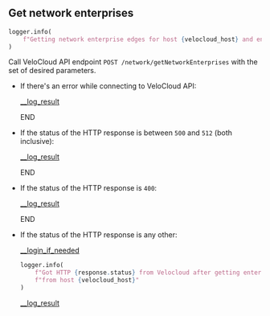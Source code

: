 ## Get network enterprises

```python
logger.info(
    f"Getting network enterprise edges for host {velocloud_host} and enterprises {enterprise_ids}..."
)
```
  
Call VeloCloud API endpoint `POST /network/getNetworkEnterprises` with the set of desired parameters.

* If there's an error while connecting to VeloCloud API:
  
    [__log_result](__log_result.md)

    END

* If the status of the HTTP response is between `500` and `512` (both inclusive):

    [__log_result](__log_result.md)

    END

* If the status of the HTTP response is `400`:

    [__log_result](__log_result.md)

    END

* If the status of the HTTP response is any other:

    [__login_if_needed](__login_if_needed.md)

    ```python
    logger.info(
        f"Got HTTP {response.status} from Velocloud after getting enterprise ids: {enterprise_ids} "
        f"from host {velocloud_host}"
    )
    ```

    [__log_result](__log_result.md)